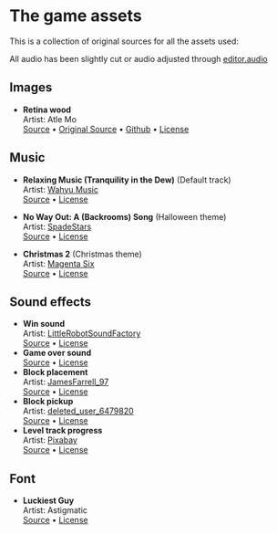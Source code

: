 # The game assets

This is a collection of original sources for all the assets used:

All audio has been slightly cut or audio adjusted through [editor.audio](https://editor.audio)

## Images

- **Retina wood**  
  Artist: Atle Mo  
  [Source](https://www.transparenttextures.com/retina-wood.html) &bull; [Original Source](https://www.toptal.com/designers/subtlepatterns/retina-wood/) &bull; [Github](https://github.com/atlemo/SubtlePatterns) &bull; [License](https://creativecommons.org/licenses/by-sa/3.0/)

## Music

- **Relaxing Music (Tranquility in the Dew)** (Default track)  
  Artist: [Wahyu Music](https://pixabay.com/users/df_wahyumusicproduction-45033356/)  
  [Source](https://pixabay.com/music/smooth-jazz-relaxing-music-tranquility-in-the-dew-241470/) • [License](https://pixabay.com/service/license-summary/)

- **No Way Out: A (Backrooms) Song** (Halloween theme)  
  Artist: [SpadeStars](https://pixabay.com/users/spadestars-24048310/)  
  [Source](https://pixabay.com/music/beats-no-way-out-a-backrooms-song-123220/) • [License](https://pixabay.com/service/license-summary/)

- **Christmas 2** (Christmas theme)  
  Artist: [Magenta Six](https://pixabay.com/users/magentasix-40459079/)  
  [Source](https://pixabay.com/music/christmas-christmas-2-177696/) • [License](https://pixabay.com/service/license-summary/)

## Sound effects

- **Win sound**  
  Artist: [LittleRobotSoundFactory](https://freesound.org/people/LittleRobotSoundFactory/)  
  [Source](https://freesound.org/people/LittleRobotSoundFactory/sounds/274181/) • [License](https://creativecommons.org/licenses/by/4.0/)
- **Game over sound**  
  [Source](https://mixkit.co/free-sound-effects/game-over/) • [License](https://mixkit.co/license/#sfxFree)
- **Block placement**  
  Artist: [JamesFarrell_97](https://freesound.org/people/JamesFarrell_97/)  
  [Source](https://freesound.org/people/JamesFarrell_97/sounds/566254/) • [License](https://creativecommons.org/licenses/by-nc/3.0/)
- **Block pickup**  
  Artist: [deleted_user_6479820](https://freesound.org/people/deleted_user_6479820/)  
  [Source](https://freesound.org/people/deleted_user_6479820/sounds/390388/) • [License](https://creativecommons.org/licenses/by-nc/3.0/)
- **Level track progress**  
  Artist: [Pixabay](https://pixabay.com/users/pixabay-1/)  
  [Source](https://pixabay.com/sound-effects/boings-jews-harp-7153/) • [License](https://pixabay.com/service/license-summary/)

## Font

- **Luckiest Guy**  
  Artist: Astigmatic  
  [Source](https://fonts.google.com/specimen/Luckiest+Guy?preview.text=Block%20Sort) • [License](https://www.apache.org/licenses/LICENSE-2.0)
